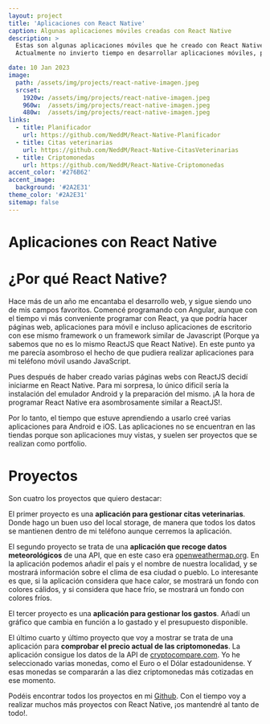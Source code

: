 ```yaml
---
layout: project
title: 'Aplicaciones con React Native'
caption: Algunas aplicaciones móviles creadas con React Native
description: >
  Estas son algunas aplicaciones móviles que he creado con React Native. 
  Actualmente no invierto tiempo en desarrollar aplicaciones móviles, pero es algo que me parece muy interesante y divertido.

date: 10 Jan 2023
image: 
  path: /assets/img/projects/react-native-imagen.jpeg
  srcset: 
    1920w: /assets/img/projects/react-native-imagen.jpeg
    960w:  /assets/img/projects/react-native-imagen.jpeg
    480w:  /assets/img/projects/react-native-imagen.jpeg
links:
  - title: Planificador
    url: https://github.com/NeddM/React-Native-Planificador
  - title: Citas veterinarias
    url: https://github.com/NeddM/React-Native-CitasVeterinarias
  - title: Criptomonedas
    url: https://github.com/NeddM/React-Native-Criptomonedas
accent_color: '#276B62'
accent_image:
  background: '#2A2E31'
theme_color: '#2A2E31'
sitemap: false
---
```


# Aplicaciones con React Native

# ¿Por qué React Native?

Hace más de un año me encantaba el desarrollo web, y sigue siendo uno de mis campos favoritos. Comencé programando con Angular, aunque con el tiempo vi más conveniente programar con React, ya que podría hacer páginas web, aplicaciones para móvil e incluso aplicaciones de escritorio con ese mismo framework o un framework similar de Javascript (Porque ya sabemos que no es lo mismo ReactJS que React Native). En este punto ya me parecía asombroso el hecho de que pudiera realizar aplicaciones para mi teléfono móvil usando JavaScript.

Pues después de haber creado varias páginas webs con ReactJS decidí iniciarme en React Native. Para mi sorpresa, lo único dificil sería la instalación del emulador Android y la preparación del mismo. ¡A la hora de programar React Native era asombrosamente similar a ReactJS!.

Por lo tanto, el tiempo que estuve aprendiendo a usarlo creé varias aplicaciones para Android e iOS. Las aplicaciones no se encuentran en las tiendas porque son aplicaciones muy vistas, y suelen ser proyectos que se realizan como portfolio. 

# Proyectos
Son cuatro los proyectos que quiero destacar:

El primer proyecto es una __aplicación para gestionar citas veterinarias__. Donde hago un buen uso del local storage, de manera que todos los datos se mantienen dentro de mi teléfono aunque cerremos la aplicación.


El segundo proyecto se trata de una __aplicación que recoge datos meteorológicos__ de una API, que en este caso era [openweathermap.org](https://openweathermap.org/). En la aplicación podemos añadir el país y el nombre de nuestra localidad, y se mostrará información sobre el clima de esa ciudad o pueblo. Lo interesante es que, si la aplicación considera que hace calor, se mostrará un fondo con colores cálidos, y si considera que hace frío, se mostrará un fondo con colores fríos. 

El tercer proyecto es una __aplicación para gestionar los gastos__. Añadí un gráfico que cambia en función a lo gastado y el presupuesto disponible.

El último cuarto y último proyecto que voy a mostrar se trata de una aplicación para __comprobar el precio actual de las criptomonedas__. La aplicación consigue los datos de la API de [cryptocompare.com](https://cryptocompare.com/). Yo he seleccionado varias monedas, como el Euro o el Dólar estadounidense. Y esas monedas se compararán a las diez criptomonedas más cotizadas en ese momento.

Podéis encontrar todos los proyectos en mi [Github](https://www.github.com/NeddM). Con el tiempo voy a realizar muchos más proyectos con React Native, ¡os mantendré al tanto de todo!.
